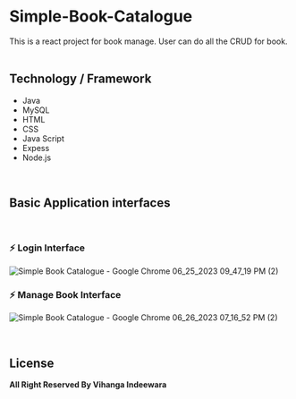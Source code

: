 # Simple-Book-Catalogue
This is a react project for book manage. User can do all the CRUD for book.
<br>
<br>
<h2>Technology / Framework</h2>
<ul>
    <li>Java</li>
    <li>MySQL</li>
    <li>HTML</li>
    <li>CSS</li>
    <li>Java Script</li>
    <li>Expess</li>
    <li>Node.js</li>
</ul>
<br>
<h2>Basic Application interfaces</h2>
<br>
<h3>⚡ Login Interface</h3>

![Simple Book Catalogue - Google Chrome 06_25_2023 09_47_19 PM (2)](https://github.com/VihangaIndeewara/Simple-Book-Catalouge/assets/101233779/58de3d90-d47e-4aa1-be27-5e65fb836ba1)


<h3>⚡ Manage Book Interface</h3>

![Simple Book Catalogue - Google Chrome 06_26_2023 07_16_52 PM (2)](https://github.com/VihangaIndeewara/Simple-Book-Catalouge/assets/101233779/a5da0a73-d499-4200-8b2b-56844ccc0384)

<br>
<h2>License</h2>
<b> All Right Reserved By Vihanga Indeewara</b>

